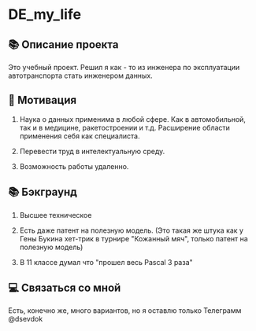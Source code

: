 # DE_my_life

## 📚 Описание проекта

Это учебный проект. Решил я как - то из инженера по эксплуатации автотранспорта стать инженером данных.

## 🚀 Мотивация

1. Наука о данных применима в любой сфере. Как в автомобильной, так и в медицине, ракетостроении и т.д. Расширение области применения себя как специалиста.

2. Перевести труд в интелектуальную среду.

3. Возможность работы удаленно.  

## 📚 Бэкграунд
1. Высшее техническое

2. Есть даже патент на полезную модель. (Это такая же штука как у Гены Букина хет-трик в турнире "Кожанный мяч", только патент на полезную модель)

3. В 11 классе думал что "прошел весь Pascal 3 раза"

## 💻 Связаться со мной

Есть, конечно же, много вариантов, но я оставлю только Телеграмм  @dsevdok